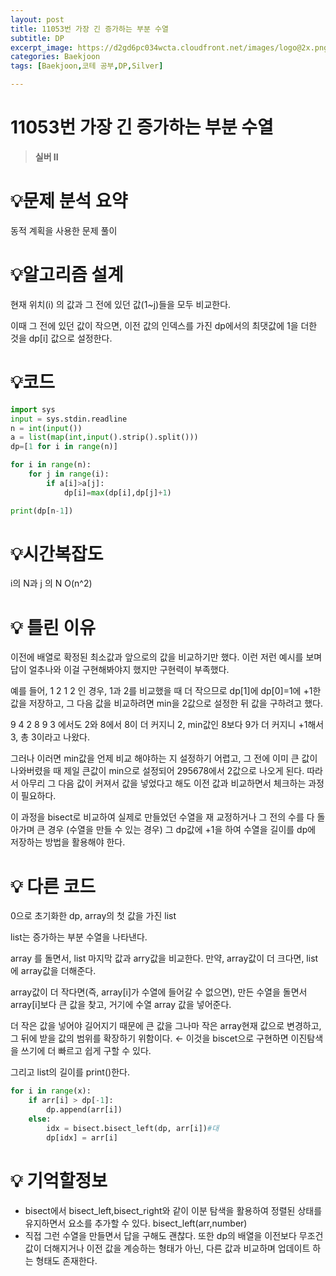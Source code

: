 ```yaml
---
layout: post
title: 11053번 가장 긴 증가하는 부분 수열
subtitle: DP
excerpt_image: https://d2gd6pc034wcta.cloudfront.net/images/logo@2x.png
categories: Baekjoon
tags: [Baekjoon,코테 공부,DP,Silver]

---
```


# 11053번 가장 긴 증가하는 부분 수열

> **실버 II**

# 💡**문제 분석 요약**

동적 계획을 사용한 문제 풀이

# 💡**알고리즘 설계**

현재 위치(i) 의 값과 그 전에 있던 값(1~j)들을 모두 비교한다.

이때 그 전에 있던 값이 작으면, 이전 값의 인덱스를 가진 dp에서의 최댓값에 1을 더한 것을 dp[i] 값으로 설정한다.

# 💡코드

```python
import sys
input = sys.stdin.readline
n = int(input())
a = list(map(int,input().strip().split()))
dp=[1 for i in range(n)]

for i in range(n):
    for j in range(i):
        if a[i]>a[j]:
            dp[i]=max(dp[i],dp[j]+1)

print(dp[n-1])
```

# 💡시간복잡도

i의 N과 j 의 N O(n^2)

# 💡 틀린 이유

 이전에 배열로 확정된 최소값과 앞으로의 값을 비교하기만 했다. 이런 저런 예시를 보며 답이 얼추나와 이걸 구현해봐야지 했지만 구현력이 부족했다. 

예를 들어, 1 2 1 2 인 경우, 1과 2를 비교했을 때 더 작으므로 dp[1]에 dp[0]=1에 +1한 값을 저장하고, 그 다음 값을 비교하려면 min을 2값으로 설정한 뒤 값을 구하려고 했다. 

9 4 2 8 9 3 에서도 2와 8에서 8이 더 커지니 2, min값인 8보다 9가 더 커지니 +1해서 3, 총 3이라고 나왔다.

그러나 이러면 min값을 언제 비교 해야하는 지 설정하기 어렵고, 그 전에 이미 큰 값이 나와버렸을 때 제일 큰값이 min으로 설정되어 295678에서 2값으로 나오게 된다. 따라서 아무리 그 다음 값이 커져서 값을 넣었다고 해도 이전 값과 비교하면서 체크하는 과정이 필요하다.  

이 과정을 bisect로 비교하여 실제로 만들었던 수열을 재 교정하거나 그 전의 수를 다 돌아가며 큰 경우 (수열을 만들 수 있는 경우) 그 dp값에 +1을 하여 수열을 길이를 dp에 저장하는 방법을 활용해야 한다. 

# 💡 다른 코드

0으로 초기화한 dp, array의 첫 값을 가진 list

list는 증가하는 부분 수열을 나타낸다.

array 를 돌면서,  list 마지막 값과 arry값을 비교한다.  만약, array값이 더 크다면, list에 array값을 더해준다. 

array값이 더 작다면(즉, array[i]가 수열에 들어갈 수 없으면), 만든 수열을 돌면서 array[i]보다 큰 값을 찾고, 거기에  수열 array 값을 넣어준다.  

더 작은 값을 넣어야 길어지기 때문에 큰 값을 그나마 작은 array현재 값으로 변경하고, 그 뒤에 받을 값의 범위를 확장하기 위함이다. ← 이것을 biscet으로 구현하면 이진탐색을 쓰기에 더 빠르고 쉽게 구할 수 있다. 

그리고 list의 길이를 print()한다. 

```python
for i in range(x):
    if arr[i] > dp[-1]:
        dp.append(arr[i])
    else:
        idx = bisect.bisect_left(dp, arr[i])#대
        dp[idx] = arr[i]
```

# 💡 기억할정보

- bisect에서 bisect_left,bisect_right와 같이 이분 탐색을 활용하여 정렬된 상태를 유지하면서 요소를 추가할 수 있다. bisect_left(arr,number)
- 직접 그런 수열을 만들면서 답을 구해도 괜찮다. 또한 dp의 배열을 이전보다 무조건 값이 더해지거나 이전 값을 계승하는 형태가 아닌, 다른 값과 비교하며 업데이트 하는 형태도 존재한다.